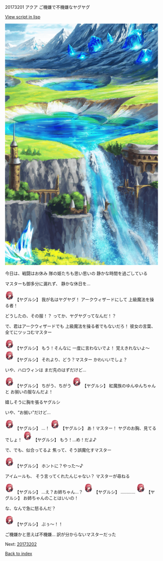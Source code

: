 20173201 アクア ご機嫌で不機嫌なヤグヤグ

[View script in lisp](../scripts/20173201.txt)

![highland.png](../images/backgrounds/highland.png)

今日は、戦闘はお休み
隊の姫たちも思い思いの
静かな時間を過ごしている

マスターも御多分に漏れず、
静かな休日を…

<img src="../images/units/201731.png" alt="201731.png" height="34"/>
【ヤグルシ】
我が名はヤグヤグ！
アークウィザードにして
上級魔法を操る者！

どうしたの、その服！？
ってか、ヤグヤグってなんだ！？

で、君はアークウィザードでも
上級魔法を操る者でもないだろ！
彼女の言葉、全てにツッコむマスター

<img src="../images/units/201731.png" alt="201731.png" height="34"/>
【ヤグルシ】
もう！そんなに
一度に言わないでよ！
覚えきれないよ～

<img src="../images/units/201731.png" alt="201731.png" height="34"/>
【ヤグルシ】
それより、どう？マスター
かわいいでしょ？

いや、ハロウィンは
まだ先のはずだけど…

<img src="../images/units/201731.png" alt="201731.png" height="34"/>
【ヤグルシ】
ちがう、ちがう

<img src="../images/units/201731.png" alt="201731.png" height="34"/>
【ヤグルシ】
紅魔族のゆんゆんちゃんと
お揃いの服なんだよ！

嬉しそうに胸を張るヤグルシ

いや、“お揃い”だけど…

<img src="../images/units/201731.png" alt="201731.png" height="34"/>
【ヤグルシ】
…！

<img src="../images/units/201731.png" alt="201731.png" height="34"/>
【ヤグルシ】
あ！マスター！
ヤグのお胸、見てるでしょ！

<img src="../images/units/201731.png" alt="201731.png" height="34"/>
【ヤグルシ】
もう！…め！だよ♪

で、でも、似合ってるよ
焦って、そう誤魔化すマスター

<img src="../images/units/201731.png" alt="201731.png" height="34"/>
【ヤグルシ】
ホントに？やった～♪

アイムールも、
そう言ってくれたんじゃない？
マスターが尋ねる

<img src="../images/units/201731.png" alt="201731.png" height="34"/>
【ヤグルシ】
…え？お姉ちゃん…？

<img src="../images/units/201731.png" alt="201731.png" height="34"/>
【ヤグルシ】
…………

<img src="../images/units/201731.png" alt="201731.png" height="34"/>
【ヤグルシ】
お姉ちゃんのことはいいの！

な、なんで急に怒るんだ？

<img src="../images/units/201731.png" alt="201731.png" height="34"/>
【ヤグルシ】
ぶぅ～！！

ご機嫌かと思えば不機嫌…
訳が分からないマスターだった

Next: [20173202](20173202.md)

[Back to index](index.md)

